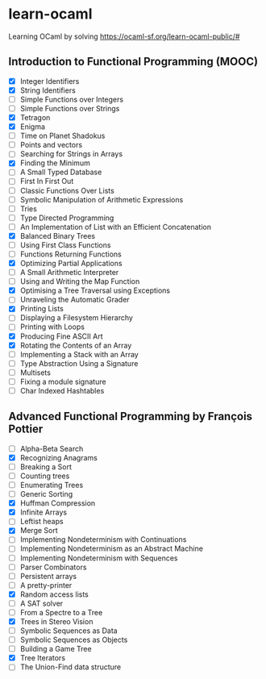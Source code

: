 # learn-ocaml
Learning OCaml by solving https://ocaml-sf.org/learn-ocaml-public/#
## Introduction to Functional Programming (MOOC)
- [x] Integer Identifiers
- [x] String Identifiers
- [ ] Simple Functions over Integers
- [ ] Simple Functions over Strings
- [x] Tetragon
- [x] Enigma
- [ ] Time on Planet Shadokus
- [ ] Points and vectors
- [ ] Searching for Strings in Arrays
- [x] Finding the Minimum
- [ ] A Small Typed Database
- [ ] First In First Out
- [ ] Classic Functions Over Lists
- [ ] Symbolic Manipulation of Arithmetic Expressions
- [ ] Tries
- [ ] Type Directed Programming
- [ ] An Implementation of List with an Efficient Concatenation
- [x] Balanced Binary Trees
- [ ] Using First Class Functions
- [ ] Functions Returning Functions
- [x] Optimizing Partial Applications
- [ ] A Small Arithmetic Interpreter
- [ ] Using and Writing the Map Function
- [x] Optimising a Tree Traversal using Exceptions
- [ ] Unraveling the Automatic Grader
- [x] Printing Lists
- [ ] Displaying a Filesystem Hierarchy
- [ ] Printing with Loops
- [x] Producing Fine ASCII Art
- [x] Rotating the Contents of an Array
- [ ] Implementing a Stack with an Array
- [ ] Type Abstraction Using a Signature
- [ ] Multisets
- [ ] Fixing a module  signature
- [ ] Char  Indexed  Hashtables
## Advanced  Functional  Programming  by  François  Pottier
- [ ] Alpha-Beta  Search
- [x] Recognizing  Anagrams
- [ ] Breaking  a  Sort
- [ ] Counting  trees
- [ ] Enumerating  Trees
- [ ] Generic  Sorting
- [x] Huffman  Compression
- [x] Infinite  Arrays
- [ ] Leftist  heaps
- [x] Merge  Sort
- [ ] Implementing  Nondeterminism  with  Continuations
- [ ] Implementing  Nondeterminism  as  an  Abstract  Machine
- [ ] Implementing  Nondeterminism  with  Sequences
- [ ] Parser  Combinators
- [ ] Persistent  arrays
- [ ] A  pretty-printer
- [x] Random  access  lists
- [ ] A  SAT  solver
- [ ] From  a  Spectre  to  a  Tree
- [x] Trees  in  Stereo  Vision
- [ ] Symbolic  Sequences  as  Data
- [ ] Symbolic  Sequences  as  Objects
- [ ] Building  a  Game  Tree
- [x] Tree  Iterators
- [ ] The  Union-Find  data  structure